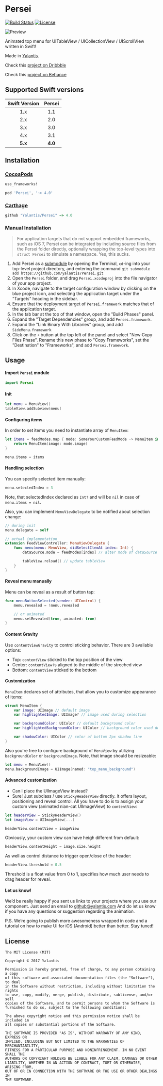 # Persei
[![Build Status](https://travis-ci.org/Yalantis/Persei.svg)](https://travis-ci.org/Yalantis/Persei)
[![License](http://img.shields.io/badge/license-MIT-green.svg?style=flat)](https://github.com/Yalantis/Persei/blob/master/LICENSE)

![Preview](https://github.com/Yalantis/Persei/blob/master/Assets/animation.gif)

Animated top menu for UITableView / UICollectionView / UIScrollView written in Swift!

Made in [Yalantis](https://yalantis.com/?utm_source=github).

Check this [project on Dribbble](https://dribbble.com/shots/1706861-Top-Menu-Animation?list=users&offset=23)

Check this [project on Behance](https://www.behance.net/gallery/20411445/Mobile-Animations-Interactions%20)

## Supported Swift versions

| Swift Version | Persei |
|:---:|:---:|
| 1.x | 1.1 |
| 2.x | 2.0 |
| 3.x | 3.0 |
| 4.x | 3.1|
| **5.x** | **4.0** |

## Installation

### [CocoaPods](http://cocoapods.org)

```ruby
use_frameworks!

pod 'Persei', '~> 4.0'
```

### [Carthage](http://github.com/Carthage/Carthage)

```ruby
github "Yalantis/Persei" ~> 4.0
```

### Manual Installation
> For application targets that do not support embedded frameworks, such as iOS 7, Persei can be integrated by including source files from the Persei folder directly, optionally wrapping the top-level types into `struct Persei` to simulate a namespace. Yes, this sucks.

1. Add Persei as a [submodule](http://git-scm.com/docs/git-submodule) by opening the Terminal, `cd`-ing into your top-level project directory, and entering the command `git submodule add https://github.com/yalantis/Persei.git`
2. Open the `Persei` folder, and drag `Persei.xcodeproj` into the file navigator of your app project.
3. In Xcode, navigate to the target configuration window by clicking on the blue project icon, and selecting the application target under the "Targets" heading in the sidebar.
4. Ensure that the deployment target of `Persei.framework` matches that of the application target.
5. In the tab bar at the top of that window, open the "Build Phases" panel.
6. Expand the "Target Dependencies" group, and add `Persei.framework`.
7. Expand the "Link Binary With Libraries" group, and add `SideMenu.framework`
8. Click on the `+` button at the top left of the panel and select "New Copy Files Phase". Rename this new phase to "Copy Frameworks", set the "Destination" to "Frameworks", and add `Persei.framework`.

## Usage
#### Import `Persei` module
```swift
import Persei
```

#### Init
```swift
let menu = MenuView()    
tableView.addSubview(menu)
```

#### Configuring items
In order to set items you need to instantiate array of `MenuItem`:

```swift
let items = feedModes.map { mode: SomeYourCustomFeedMode -> MenuItem in
	return MenuItem(image: mode.image)
}

menu.items = items
```

#### Handling selection
You can specify selected item manually:
```swift
menu.selectedIndex = 3
```

Note, that selectedIndex declared as `Int?` and will be `nil` in case of `menu.items = nil`.

Also, you can implement `MenuViewDelegate` to be notified about selection change:
```swift
// during init
menu.delegate = self

// actual implementation
extension FeedViewController: MenuViewDelegate {
    func menu(menu: MenuView, didSelectItemAt index: Int) {
    	dataSource.mode = feedModes[index] // alter mode of dataSource

    	tableView.reload() // update tableView
    }
}
```

#### Reveal menu manually
Menu can be reveal as a result of button tap:
```swift
func menuButtonSelected(sender: UIControl) {
	menu.revealed = !menu.revealed

	// or animated
	menu.setRevealed(true, animated: true)
}
```

#### Content Gravity
Use `contentViewGravity` to control sticking behavior. There are 3 available options:

- Top: `contentView` sticked to the top position of the view
- Center: `contentView` is aligned to the middle of the streched view
- Bottom: `contentView` sticked to the bottom

#### Customization
`MenuItem` declares set of attributes, that allow you to customize appearance of items:
```swift
struct MenuItem {
    var image: UIImage // default image
    var highlightedImage: UIImage? // image used during selection

    var backgroundColor: UIColor // default background color
    var highlightedBackgroundColor: UIColor // background color used during selection

    var shadowColor: UIColor // color of bottom 2px shadow line
}
```

Also you're free to configure background of `MenuView` by utilizing `backgroundColor` or `backgroundImage`. Note, that image should be resizeable:
```swift
let menu = MenuView()
menu.backgroundImage = UIImage(named: "top_menu_background")
```

#### Advanced customization
- Can I place the UIImageView instead?
- Sure! Just subclass / use `StickyHeaderView` directly. It offers layout, positioning and reveal control. All you have to do is to assign your custom view (animated nian-cat UIImageView) to `contentView`:

```swift
let headerView = StickyHeaderView()
let imageView = UIImageView(...)

headerView.contentView = imageView
```

Obviously, your custom view can have heigh different from default:
```swift
headerView.contentHeight = image.size.height
```

As well as control distance to trigger open/close of the header:
```swift
headerView.threshold = 0.5
```
Threshold is a float value from 0 to 1, specifies how much user needs to drag header for reveal.

#### Let us know!

We’d be really happy if you sent us links to your projects where you use our component. Just send an email to github@yalantis.com And do let us know if you have any questions or suggestion regarding the animation.

P.S. We’re going to publish more awesomeness wrapped in code and a tutorial on how to make UI for iOS (Android) better than better. Stay tuned!

## License

	The MIT License (MIT)

	Copyright © 2017 Yalantis

	Permission is hereby granted, free of charge, to any person obtaining a copy
	of this software and associated documentation files (the "Software"), to deal
	in the Software without restriction, including without limitation the rights
	to use, copy, modify, merge, publish, distribute, sublicense, and/or sell
	copies of the Software, and to permit persons to whom the Software is
	furnished to do so, subject to the following conditions:

	The above copyright notice and this permission notice shall be included in
	all copies or substantial portions of the Software.

	THE SOFTWARE IS PROVIDED "AS IS", WITHOUT WARRANTY OF ANY KIND, EXPRESS OR
	IMPLIED, INCLUDING BUT NOT LIMITED TO THE WARRANTIES OF MERCHANTABILITY,
	FITNESS FOR A PARTICULAR PURPOSE AND NONINFRINGEMENT. IN NO EVENT SHALL THE
	AUTHORS OR COPYRIGHT HOLDERS BE LIABLE FOR ANY CLAIM, DAMAGES OR OTHER
	LIABILITY, WHETHER IN AN ACTION OF CONTRACT, TORT OR OTHERWISE, ARISING FROM,
	OUT OF OR IN CONNECTION WITH THE SOFTWARE OR THE USE OR OTHER DEALINGS IN
	THE SOFTWARE.
